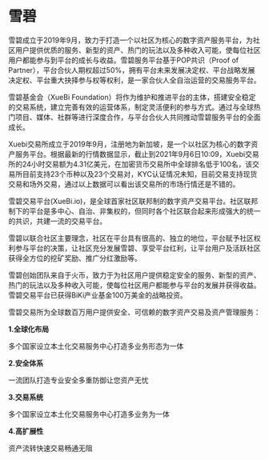 # 

# 雪碧

雪碧成立于2019年9月，致力于打造一个以社区为核心的数字资产服务平台，为社区用户提供优质的服务、新型的资产、热门的玩法以及多种收入可能，使每位社区用户都能参与到平台的成长与收益。雪碧服务平台基于POP共识（Proof of Partner），平台合伙人期权超过50%，拥有平台未来发展决定权、平台战略发展决定权、平台重大抉择参与权等权利，是一家合伙人全自治运营的交易服务平台。

雪碧基金会（XueBi Foundation）将作为维护和推进平台的主体，搭建安全稳定的交易系统，建立完善有效的运营体系，制定灵活便利的参与方式。通过与全球热门项目、媒体、社群等进行深度合作，与平台合伙人共同推动雪碧服务平台的全面成长。

Xuebi交易所成立于2019年9月，注册地为新加坡，是一个以社区为核心的数字资产服务平台。根据最新的行情数据显示，截止到2021年9月6日10:09，Xuebi交易所的24小时交易额为4.31亿美元，在加密货币交易所中全球排名低于100名，该交易所目前支持23个币种以及23个交易对，KYC认证情况未知，目前交易支持现货交易和场外交易，通过以上数据可以看出该交易所的市场行情还是不错的。

雪碧交易平台(XueBi.io)，是全球首家社区联邦制的数字资产交易平台。社区联邦制下的平台是多中心、自治、非集权的，但同时各个社区联合起来形成强大的统一的共识，共建一流的交易平台。

雪碧以联合社区主要理念，社区在平台具有很高的、独立的地位，平台赋予社区权利参与平台的决策，让社区充分发展雪碧、享受平台红利，让平台用户及活跃社区获得全方位的挖矿奖励、推广分红激励等。

雪碧创始团队来自于火币，致力于为社区用户提供稳定安全的服务、新型的资产、热门的玩法以及多种收入可能，使每位社区用户都能参与平台的发展并获得收益。雪碧交易平台已获得BiKi产业基金100万美金的战略投资。

雪碧交易所为全球数百万用户提供安全、可信赖的数字资产交易及资产管理服务：

**1.全球化布局**

多个国家设立本土化交易服务中心打造多业务形态为一体

**2.安全体系**

一流团队打造专业安全多重防御让您资产无忧

**3.交易系统**

多个国家设立本土化交易服务中心打造多业务为一体

**4.高扩展性**

资产流转快速交易畅通无阻


